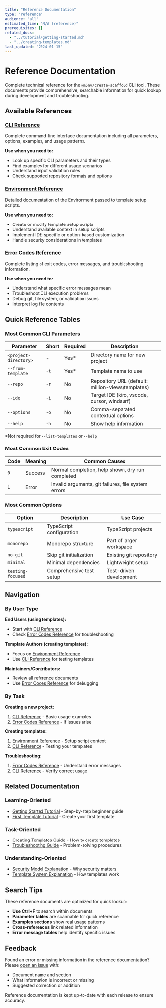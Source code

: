 ```yaml
---
title: "Reference Documentation"
type: "reference"
audience: "all"
estimated_time: "N/A (reference)"
prerequisites: []
related_docs: 
  - "../tutorial/getting-started.md"
  - "../creating-templates.md"
last_updated: "2024-01-15"
---
```


# Reference Documentation

Complete technical reference for the `@m5nv/create-scaffold` CLI tool. These documents provide comprehensive, searchable information for quick lookup during development and troubleshooting.

## Available References

### [CLI Reference](cli-reference.md)
Complete command-line interface documentation including all parameters, options, examples, and usage patterns.

**Use when you need to:**
- Look up specific CLI parameters and their types
- Find examples for different usage scenarios
- Understand input validation rules
- Check supported repository formats and options

### [Environment Reference](environment.md)
Detailed documentation of the Environment passed to template setup scripts.

**Use when you need to:**
- Create or modify template setup scripts
- Understand available context in setup scripts
- Implement IDE-specific or option-based customization
- Handle security considerations in templates

### [Error Codes Reference](error-codes.md)
Complete listing of exit codes, error messages, and troubleshooting information.

**Use when you need to:**
- Understand what specific error messages mean
- Troubleshoot CLI execution problems
- Debug git, file system, or validation issues
- Interpret log file contents

## Quick Reference Tables

### Most Common CLI Parameters

| Parameter | Short | Required | Description |
|-----------|-------|----------|-------------|
| `<project-directory>` | - | Yes* | Directory name for new project |
| `--from-template` | `-t` | Yes* | Template name to use |
| `--repo` | `-r` | No | Repository URL (default: million-views/templates) |
| `--ide` | `-i` | No | Target IDE (kiro, vscode, cursor, windsurf) |
| `--options` | `-o` | No | Comma-separated contextual options |
| `--help` | `-h` | No | Show help information |

*Not required for `--list-templates` or `--help`

### Most Common Exit Codes

| Code | Meaning | Common Causes |
|------|---------|---------------|
| `0` | Success | Normal completion, help shown, dry run completed |
| `1` | Error | Invalid arguments, git failures, file system errors |

### Most Common Options

| Option | Description | Use Case |
|--------|-------------|----------|
| `typescript` | TypeScript configuration | TypeScript projects |
| `monorepo` | Monorepo structure | Part of larger workspace |
| `no-git` | Skip git initialization | Existing git repository |
| `minimal` | Minimal dependencies | Lightweight setup |
| `testing-focused` | Comprehensive test setup | Test-driven development |

## Navigation

### By User Type

**End Users (using templates):**
- Start with [CLI Reference](cli-reference.md)
- Check [Error Codes Reference](error-codes.md) for troubleshooting

**Template Authors (creating templates):**
- Focus on [Environment Reference](environment.md)
- Use [CLI Reference](cli-reference.md) for testing templates

**Maintainers/Contributors:**
- Review all reference documents
- Use [Error Codes Reference](error-codes.md) for debugging

### By Task

**Creating a new project:**
1. [CLI Reference](cli-reference.md) - Basic usage examples
2. [Error Codes Reference](error-codes.md) - If issues arise

**Creating templates:**
1. [Environment Reference](environment.md) - Setup script context
2. [CLI Reference](cli-reference.md) - Testing your templates

**Troubleshooting:**
1. [Error Codes Reference](error-codes.md) - Understand error messages
2. [CLI Reference](cli-reference.md) - Verify correct usage

## Related Documentation

### Learning-Oriented
- [Getting Started Tutorial](../tutorial/getting-started.md) - Step-by-step beginner guide
- [First Template Tutorial](../tutorial/first-template.md) - Create your first template

### Task-Oriented
- [Creating Templates Guide](../creating-templates.md) - How to create templates
- [Troubleshooting Guide](../guides/troubleshooting.md) - Problem-solving procedures

### Understanding-Oriented
- [Security Model Explanation](../explanation/security-model.md) - Why security matters
- [Template System Explanation](../explanation/template-system.md) - How templates work

## Search Tips

These reference documents are optimized for quick lookup:

- **Use Ctrl+F** to search within documents
- **Parameter tables** are scannable for quick reference
- **Examples sections** show real usage patterns
- **Cross-references** link related information
- **Error message tables** help identify specific issues

## Feedback

Found an error or missing information in the reference documentation? Please [open an issue](https://github.com/million-views/create/issues) with:

- Document name and section
- What information is incorrect or missing
- Suggested correction or addition

Reference documentation is kept up-to-date with each release to ensure accuracy.
